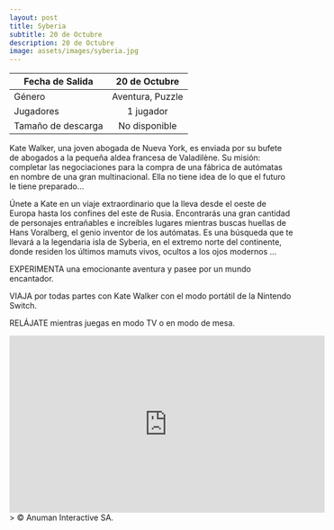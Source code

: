 ```yaml
---
layout: post
title: Syberia
subtitle: 20 de Octubre
description: 20 de Octubre
image: assets/images/syberia.jpg
---
```



| Fecha de Salida       | 20 de Octubre          |
| ------------- |:-------------:|
| Género    | Aventura, Puzzle |
| Jugadores    | 1 jugador      |
| Tamaño de descarga | No disponible     |

Kate Walker, una joven abogada de Nueva York, es enviada por su bufete de abogados a la pequeña aldea francesa de Valadilène. 
Su misión: completar las negociaciones para la compra de una fábrica de autómatas en nombre de una gran multinacional. 
Ella no tiene idea de lo que el futuro le tiene preparado...

Únete a Kate en un viaje extraordinario que la lleva desde el oeste de Europa hasta los confines del este de Rusia. Encontrarás una gran cantidad de personajes entrañables e increíbles lugares mientras buscas huellas de Hans Voralberg, el genio inventor de los autómatas. Es una búsqueda que te llevará a la legendaria isla de Syberia, en el extremo norte del continente, donde residen los últimos mamuts vivos, ocultos a los ojos modernos ...

EXPERIMENTA una emocionante aventura y pasee por un mundo encantador.

VIAJA por todas partes con Kate Walker con el modo portátil de la Nintendo Switch.

RELÁJATE mientras juegas en modo TV o en modo de mesa.
<html>
<body>
<iframe width="560" height="315" src="https://www.youtube.com/embed/D8eRkAGjeGM" frameborder="0" allowfullscreen></iframe>


</body>
</html>
> © Anuman Interactive SA.

